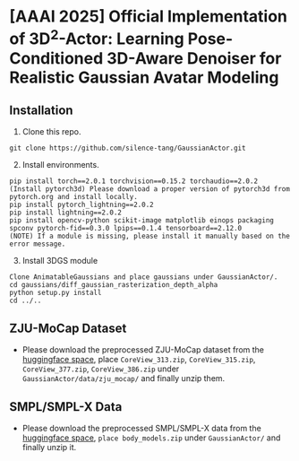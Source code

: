 # [AAAI 2025] Official Implementation of 3D$^2$-Actor: Learning Pose-Conditioned 3D-Aware Denoiser for Realistic Gaussian Avatar Modeling

## Installation
1. Clone this repo.
```
git clone https://github.com/silence-tang/GaussianActor.git
```
2. Install environments.
```
pip install torch==2.0.1 torchvision==0.15.2 torchaudio==2.0.2
(Install pytorch3d) Please download a proper version of pytorch3d from pytorch.org and install locally.
pip install pytorch_lightning==2.0.2
pip install lightning==2.0.2
pip install opencv-python scikit-image matplotlib einops packaging spconv pytorch-fid==0.3.0 lpips==0.1.4 tensorboard==2.12.0
(NOTE) If a module is missing, please install it manually based on the error message.
```
3. Install 3DGS module
```
Clone AnimatableGaussians and place gaussians under GaussianActor/.
cd gaussians/diff_gaussian_rasterization_depth_alpha
python setup.py install
cd ../..
```

## ZJU-MoCap Dataset

- Please download the preprocessed ZJU-MoCap dataset from the [huggingface space](https://huggingface.co/datasets/PolarisT/zjumocap/tree/main), place `CoreView_313.zip`, `CoreView_315.zip`, `CoreView_377.zip`, `CoreView_386.zip` under `GaussianActor/data/zju_mocap/` and finally unzip them.

## SMPL/SMPL-X Data

- Please download the preprocessed SMPL/SMPL-X data from the [huggingface space](https://huggingface.co/datasets/PolarisT/zjumocap/tree/main), `place body_models.zip` under `GaussianActor/` and finally unzip it.

